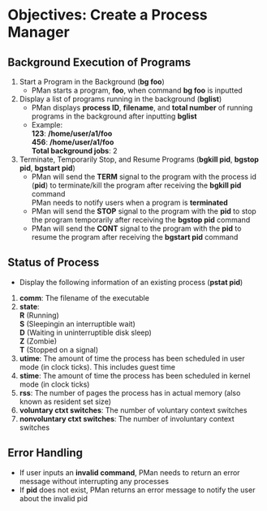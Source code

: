 # Objectives: Create a Process Manager

## Background Execution of Programs
1. Start a Program in the Background (**bg foo**)
   * PMan starts a program, **foo**, when command **bg foo** is inputted
2. Display a list of programs running in the background (**bglist**)
   * PMan displays **process ID**, **filename**, and **total number** of running programs in the background after inputting **bglist**
   * Example: <br> **123**: **/home/user/a1/foo** <br>
              **456**: **/home/user/a1/foo** <br>
              **Total background jobs**: 2 <br>
3. Terminate, Temporarily Stop, and Resume Programs (**bgkill pid**, **bgstop pid**, **bgstart pid**)
   * PMan will send the **TERM** signal to the program with the process id (**pid**) to terminate/kill the program after receiving the **bgkill pid** command <br>
     PMan needs to notify users when a program is **terminated**
   * PMan will send the **STOP** signal to the program with the **pid** to stop the program temporarily after receiving the **bgstop pid** command
   * PMan will send the **CONT** signal to the program with the **pid** to resume the program after receiving the **bgstart pid** command

## Status of Process
* Display the following information of an existing process (**pstat pid**) <br>
1. **comm**: The filename of the executable <br>
2. **state**: <br> **R** (Running) <br> **S** (Sleepingin an interruptible wait) <br> **D** (Waiting in uninterruptible disk sleep) <br>
**Z** (Zombie) <br> **T** (Stopped on a signal) <br>
3. **utime**: The amount of time the process has been scheduled in user mode (in clock ticks). This includes guest time <br>
4. **stime**: The amount of time the process has been scheduled in kernel mode (in clock ticks) <br>
5. **rss**: The number of pages the process has in actual memory (also known as resident set size) <br>
6. **voluntary ctxt switches**: The number of voluntary context switches <br>
7. **nonvoluntary ctxt switches**: The number of involuntary context switches <br>

## Error Handling
* If user inputs an **invalid command**, PMan needs to return an error message without interrupting any processes
* If **pid** does not exist, PMan returns an error message to notify the user about the invalid pid
